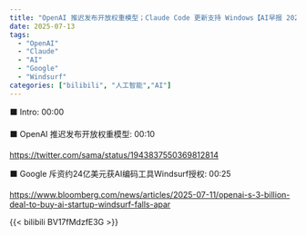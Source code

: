 ```yaml
---
title: "OpenAI 推迟发布开放权重模型；Claude Code 更新支持 Windows【AI早报 2025-07-13】"
date: 2025-07-13
tags:
  - "OpenAI"
  - "Claude"
  - "AI"
  - "Google"
  - "Windsurf"
categories: ["bilibili", "人工智能","AI"]
---
```


⬛️ Intro: 00:00

⬛️ OpenAI 推迟发布开放权重模型: 00:10

https://twitter.com/sama/status/1943837550369812814

⬛️ Google 斥资约24亿美元获AI编码工具Windsurf授权: 00:25

https://www.bloomberg.com/news/articles/2025-07-11/openai-s-3-billion-deal-to-buy-ai-startup-windsurf-falls-apar

{{< bilibili BV17fMdzfE3G >}}